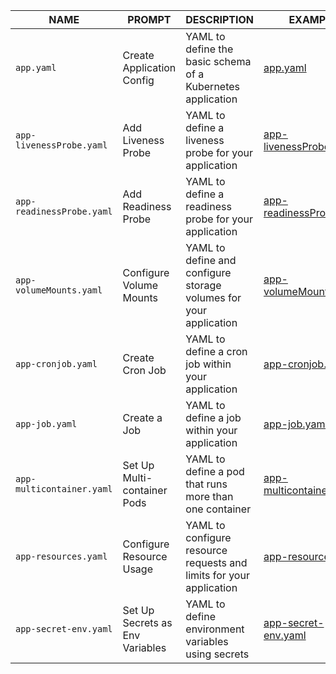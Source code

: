 | NAME                     | PROMPT                        | DESCRIPTION                                                  | EXAMPLE                                 |
|--------------------------|-------------------------------|--------------------------------------------------------------|-----------------------------------------|
| `app.yaml`               | Create Application Config     | YAML to define the basic schema of a Kubernetes application  | [app.yaml](yaml/app.yaml)               |
| `app-livenessProbe.yaml` | Add Liveness Probe            | YAML to define a liveness probe for your application         | [app-livenessProbe.yaml](yaml/app-livenessProbe.yaml) |
| `app-readinessProbe.yaml`| Add Readiness Probe           | YAML to define a readiness probe for your application        | [app-readinessProbe.yaml](yaml/app-readinessProbe.yaml) |
| `app-volumeMounts.yaml`  | Configure Volume Mounts       | YAML to define and configure storage volumes for your application | [app-volumeMounts.yaml](yaml/app-volumeMounts.yaml) |
| `app-cronjob.yaml`       | Create Cron Job               | YAML to define a cron job within your application            | [app-cronjob.yaml](yaml/app-cronjob.yaml) |
| `app-job.yaml`           | Create a Job                  | YAML to define a job within your application                 | [app-job.yaml](yaml/app-job.yaml)       |
| `app-multicontainer.yaml`| Set Up Multi-container Pods   | YAML to define a pod that runs more than one container       | [app-multicontainer.yaml](yaml/app-multicontainer.yaml) |
| `app-resources.yaml`     | Configure Resource Usage      | YAML to configure resource requests and limits for your application | [app-resources.yaml](yaml/app-resources.yaml) |
| `app-secret-env.yaml`    | Set Up Secrets as Env Variables | YAML to define environment variables using secrets          | [app-secret-env.yaml](yaml/app-secret-env.yaml) |
